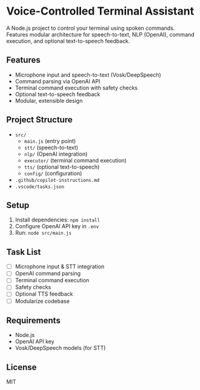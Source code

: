 # Voice-Controlled Terminal Assistant

A Node.js project to control your terminal using spoken commands. Features modular architecture for speech-to-text, NLP (OpenAI), command execution, and optional text-to-speech feedback.

## Features
- Microphone input and speech-to-text (Vosk/DeepSpeech)
- Command parsing via OpenAI API
- Terminal command execution with safety checks
- Optional text-to-speech feedback
- Modular, extensible design

## Project Structure
- `src/`
  - `main.js` (entry point)
  - `stt/` (speech-to-text)
  - `nlp/` (OpenAI integration)
  - `executor/` (terminal command execution)
  - `tts/` (optional text-to-speech)
  - `config/` (configuration)
- `.github/copilot-instructions.md`
- `.vscode/tasks.json`

## Setup
1. Install dependencies: `npm install`
2. Configure OpenAI API key in `.env`
3. Run: `node src/main.js`

## Task List
- [ ] Microphone input & STT integration
- [ ] OpenAI command parsing
- [ ] Terminal command execution
- [ ] Safety checks
- [ ] Optional TTS feedback
- [ ] Modularize codebase

## Requirements
- Node.js
- OpenAI API key
- Vosk/DeepSpeech models (for STT)

## License
MIT
